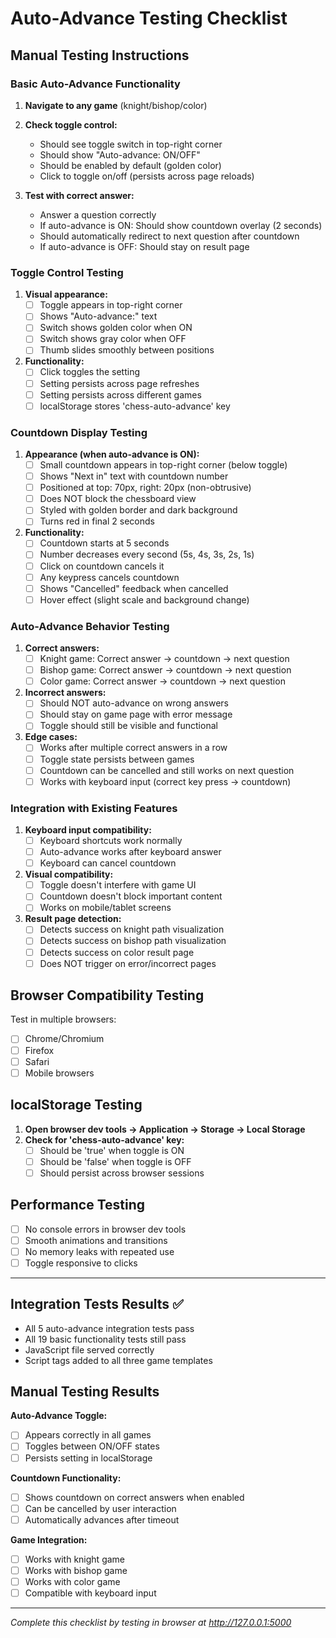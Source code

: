# Auto-Advance Testing Checklist

## Manual Testing Instructions

### Basic Auto-Advance Functionality

1. **Navigate to any game** (knight/bishop/color)
2. **Check toggle control:**
   - Should see toggle switch in top-right corner
   - Should show "Auto-advance: ON/OFF"
   - Should be enabled by default (golden color)
   - Click to toggle on/off (persists across page reloads)

3. **Test with correct answer:**
   - Answer a question correctly
   - If auto-advance is ON: Should show countdown overlay (2 seconds)
   - Should automatically redirect to next question after countdown
   - If auto-advance is OFF: Should stay on result page

### Toggle Control Testing

1. **Visual appearance:**
   - [ ] Toggle appears in top-right corner
   - [ ] Shows "Auto-advance:" text
   - [ ] Switch shows golden color when ON
   - [ ] Switch shows gray color when OFF
   - [ ] Thumb slides smoothly between positions

2. **Functionality:**
   - [ ] Click toggles the setting
   - [ ] Setting persists across page refreshes
   - [ ] Setting persists across different games
   - [ ] localStorage stores 'chess-auto-advance' key

### Countdown Display Testing

1. **Appearance (when auto-advance is ON):**
   - [ ] Small countdown appears in top-right corner (below toggle)
   - [ ] Shows "Next in" text with countdown number
   - [ ] Positioned at top: 70px, right: 20px (non-obtrusive)
   - [ ] Does NOT block the chessboard view
   - [ ] Styled with golden border and dark background
   - [ ] Turns red in final 2 seconds

2. **Functionality:**
   - [ ] Countdown starts at 5 seconds 
   - [ ] Number decreases every second (5s, 4s, 3s, 2s, 1s)
   - [ ] Click on countdown cancels it
   - [ ] Any keypress cancels countdown
   - [ ] Shows "Cancelled" feedback when cancelled
   - [ ] Hover effect (slight scale and background change)

### Auto-Advance Behavior Testing

1. **Correct answers:**
   - [ ] Knight game: Correct answer → countdown → next question
   - [ ] Bishop game: Correct answer → countdown → next question  
   - [ ] Color game: Correct answer → countdown → next question

2. **Incorrect answers:**
   - [ ] Should NOT auto-advance on wrong answers
   - [ ] Should stay on game page with error message
   - [ ] Toggle should still be visible and functional

3. **Edge cases:**
   - [ ] Works after multiple correct answers in a row
   - [ ] Toggle state persists between games
   - [ ] Countdown can be cancelled and still works on next question
   - [ ] Works with keyboard input (correct key press → countdown)

### Integration with Existing Features

1. **Keyboard input compatibility:**
   - [ ] Keyboard shortcuts work normally
   - [ ] Auto-advance works after keyboard answer
   - [ ] Keyboard can cancel countdown

2. **Visual compatibility:**
   - [ ] Toggle doesn't interfere with game UI
   - [ ] Countdown doesn't block important content
   - [ ] Works on mobile/tablet screens

3. **Result page detection:**
   - [ ] Detects success on knight path visualization
   - [ ] Detects success on bishop path visualization
   - [ ] Detects success on color result page
   - [ ] Does NOT trigger on error/incorrect pages

## Browser Compatibility Testing

Test in multiple browsers:
- [ ] Chrome/Chromium
- [ ] Firefox
- [ ] Safari
- [ ] Mobile browsers

## localStorage Testing

1. **Open browser dev tools → Application → Storage → Local Storage**
2. **Check for 'chess-auto-advance' key:**
   - [ ] Should be 'true' when toggle is ON
   - [ ] Should be 'false' when toggle is OFF
   - [ ] Should persist across browser sessions

## Performance Testing

- [ ] No console errors in browser dev tools
- [ ] Smooth animations and transitions
- [ ] No memory leaks with repeated use
- [ ] Toggle responsive to clicks

---

## Integration Tests Results ✅

- All 5 auto-advance integration tests pass
- All 19 basic functionality tests still pass
- JavaScript file served correctly
- Script tags added to all three game templates

## Manual Testing Results

**Auto-Advance Toggle:**
- [ ] Appears correctly in all games
- [ ] Toggles between ON/OFF states
- [ ] Persists setting in localStorage

**Countdown Functionality:**
- [ ] Shows countdown on correct answers when enabled
- [ ] Can be cancelled by user interaction
- [ ] Automatically advances after timeout

**Game Integration:**
- [ ] Works with knight game
- [ ] Works with bishop game  
- [ ] Works with color game
- [ ] Compatible with keyboard input

---
*Complete this checklist by testing in browser at http://127.0.0.1:5000*